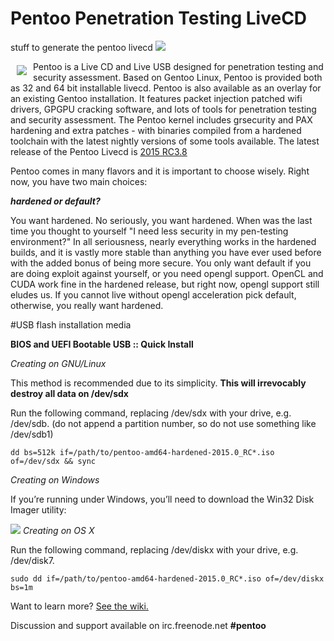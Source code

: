 # Pentoo Penetration Testing LiveCD
stuff to generate the pentoo livecd
<a href="http://pentoo.ch"><img src="https://github.com/pentoo/pentoo-overlay/wiki/images/pentoo2.png"></a>


<a href="http://pentoo.ch"><img src="https://avatars0.githubusercontent.com/u/6411603?v=3&s=200" align="left" hspace="10" vspace="6"></a>
Pentoo is a Live CD and Live USB designed for penetration testing and security assessment. Based on Gentoo Linux, Pentoo is provided both as 32 and 64 bit installable livecd. Pentoo is also available as an overlay for an existing Gentoo installation. It features packet injection patched wifi drivers, GPGPU cracking software, and lots of tools for penetration testing and security assessment. The Pentoo kernel includes grsecurity and PAX hardening and extra patches - with binaries compiled from a hardened toolchain with the latest nightly versions of some tools available. The latest release of the Pentoo Livecd is [2015 RC3.8](http://www.pentoo.ch/download/)

Pentoo comes in many flavors and it is important to choose wisely. Right now, you have two main choices:

***hardened or default?***

You want hardened. No seriously, you want hardened. When was the last time you thought to yourself "I need less security in my pen-testing environment?" In all seriousness, nearly everything works in the hardened builds, and it is vastly more stable than anything you have ever used before with the added bonus of being more secure. You only want default if you are doing exploit against yourself, or you need opengl support. OpenCL and CUDA work fine in the hardened release, but right now, opengl support still eludes us. If you cannot live without opengl acceleration pick default, otherwise, you really want hardened.

#USB flash installation media

**BIOS and UEFI Bootable USB :: Quick Install**

*Creating on GNU/Linux*

This method is recommended due to its simplicity. **This will irrevocably destroy all data on /dev/sdx**

Run the following command, replacing /dev/sdx with your drive, e.g. /dev/sdb. (do not append a partition number, so do not use something like /dev/sdb1)

```
dd bs=512k if=/path/to/pentoo-amd64-hardened-2015.0_RC*.iso of=/dev/sdx && sync
```

*Creating on Windows*

If you’re running under Windows, you’ll need to download the Win32 Disk Imager utility:

<a href="http://sourceforge.net/projects/win32diskimager/"><img src="https://a.fsdn.com/con/app/proj/win32diskimager/screenshots/win32-imagewriter.png"></a>
*Creating on OS X*

Run the following command, replacing /dev/diskx with your drive, e.g. /dev/disk7.

```
sudo dd if=/path/to/pentoo-amd64-hardened-2015.0_RC*.iso of=/dev/diskx bs=1m
```


Want to learn more? [See the wiki.](https://github.com/pentoo/pentoo-overlay/wiki)



Discussion and support available on irc.freenode.net  **#pentoo**
